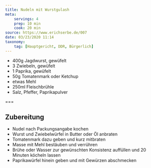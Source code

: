 ```yaml
---
title: Nudeln mit Wurstgulash
meta:
    servings: 4
    prep: 10 min
    cook: 20 min
source: https://www.erichserbe.de/007
date: 03/23/2020 11:14
taxonomy:
    tag: [Hauptgericht, DDR, Bürgerlich]
---
```

* 400g Jagdwurst, gewüfelt
* 3 Zwiebeln, gewüfelt
* 1 Paprika, gewüfelt
* 50g Tomatenmark oder Ketchup
* etwas Mehl
* 250ml Fleischbrühle
* Salz, Pfeffer, Paprikapulver

===

## Zubereitung

* Nudel nach Packungsangabe kochen
* Wurst und Zwiebelwürfel in Butter oder Öl anbraten
* Tomatenmark dazu geben und kurz mitbraten
* Masse mit Mehl bestäuben und verrühren
* Brühe oder Wasser zur gewünschten Konsistenz auffüllen und 20 Minuten köcheln lassen
* Paprikawürfel hinein geben und mit Gewürzen abschmecken


